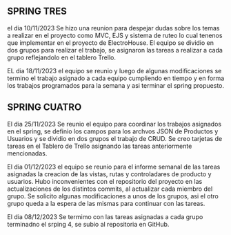 ## SPRING TRES
el dia 10/11/2023 Se hizo una reunion para despejar dudas sobre los temas a realizar en el proyecto como MVC, EJS y sistema de ruteo lo cual tenenos que 
implementar en el proyecto de ElectroHouse.
El equipo se dividio en dos grupos para realizar el trabajo, se asignaron las tareas a realizar a cada grupo reflejandolo en el tablero Trello.

EL dia 18/11/2023 el equipo se reunio y luego de algunas modificaciones se termino el trabajo asignado a cada equipo cumpliendo en tiempo y en forma los trabajos programados para la semana y asi terminar el spring propuesto.
     
## SPRING CUATRO
El dia 25/11/2023 Se reunio el equipo para coordinar los trabajos asignados en el spring, se definio los campos para los archvos JSON de Productos y Usuarios y se dividio en dos grupos el trabajo de CRUD.
Se creo tarjetas de tareas en el Tablero de Trello asignando las tareas anteriormente mencionadas.

El dia 01/12/2023 el equipo se reunio para el informe semanal de las tareas asignadas la creacion de las vistas, rutas y controladares de producto y usuarios.
Hubo inconvenientes con el repositorio del proyecto en las actualizaciones de los distintos commits, al actualizar cada miembro del grupo. 
Se solicito algunas modificaciones a unos de los grupos, asi el otro grupo queda a la espera de las mismas para continuar con las tareas.

El dia 08/12/2023 Se termimo con las tareas asignadas a cada grupo terminadno el srping 4, se subio al repositoria en GitHub.
        
